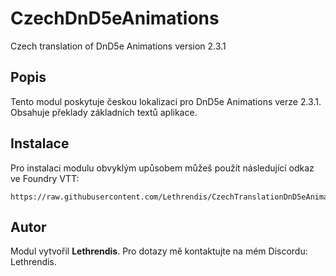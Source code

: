 
# CzechDnD5eAnimations

Czech translation of DnD5e Animations version 2.3.1

## Popis
Tento modul poskytuje českou lokalizaci pro DnD5e Animations verze 2.3.1. Obsahuje překlady základních textů aplikace.

## Instalace
Pro instalaci modulu obvyklým upůsobem můžeš použít následující odkaz ve Foundry VTT:

```
https://raw.githubusercontent.com/Lethrendis/CzechTranslationDnD5eAnimations/Core12/module.json
```

## Autor
Modul vytvořil **Lethrendis**. Pro dotazy mě kontaktujte na mém Discordu: Lethrendis.

